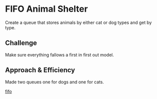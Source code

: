 # FIFO Animal Shelter
Create a queue that stores animals by either cat or dog types and get by type.

## Challenge
Make sure everything fallows a first in first out model. 

## Approach & Efficiency
Made two queues one for dogs and one for cats.

[fifo](./fifoAnimals.jpg)